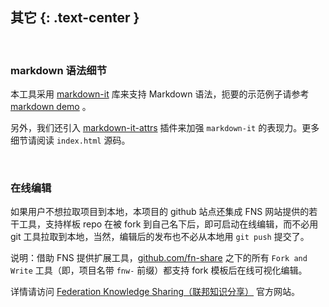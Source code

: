 其它 {: .text-center }
----------

&nbsp;

### markdown 语法细节

本工具采用 [markdown-it](https://github.com/markdown-it/markdown-it) 库来支持 Markdown 语法，扼要的示范例子请参考 [markdown demo](https://markdown-it.github.io/) 。

另外，我们还引入 [markdown-it-attrs](https://github.com/arve0/markdown-it-attrs) 插件来加强 `markdown-it` 的表现力。更多细节请阅读 `index.html` 源码。

&nbsp;

### 在线编辑

如果用户不想拉取项目到本地，本项目的 github 站点还集成 FNS 网站提供的若干工具，支持样板 repo 在被 fork 到自己名下后，即可启动在线编辑，而不必用 git 工具拉取到本地，当然，编辑后的发布也不必从本地用 `git push` 提交了。

说明：借助 FNS 提供扩展工具，[github.com/fn-share](https://github.com/fn-share) 之下的所有 `Fork and Write` 工具（即，项目名带 `fnw-` 前缀）都支持 fork 模板后在线可视化编辑。

详情请访问 [Federation Knowledge Sharing（联邦知识分享）](https://www.fn-share.com) 官方网站。
